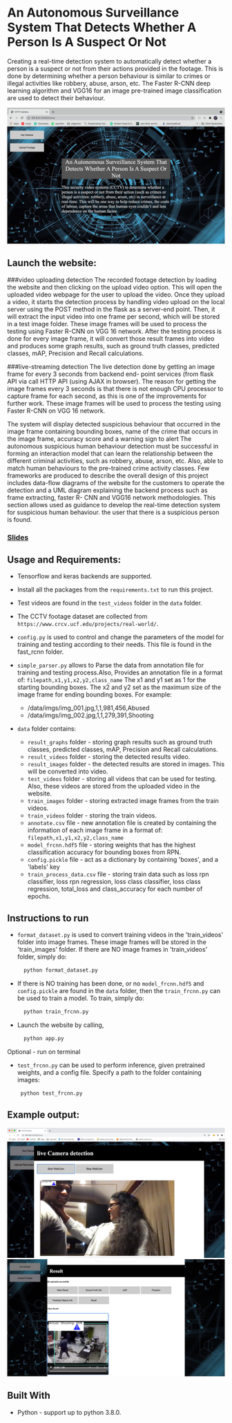 # An Autonomous Surveillance System That Detects Whether A Person Is A Suspect Or Not

Creating a real-time detection system to automatically detect whether a person is a suspect or not from their actions 
provided in the footage. This is done by determining whether a person behaviour is similar to crimes or illegal 
activities like robbery, abuse, arson, etc. The Faster R-CNN deep learning algorithm and VGG16 for an image pre-trained 
image classification are used to detect their behaviour.

![image](readme_imgs/homepage.png)

## Launch the website:
###video uploading detection
The recorded footage detection by loading the website and then clicking on the upload video option. This will open the 
uploaded video webpage for the user to upload the video. Once they upload a video, it starts the detection process by 
handling video upload on the local server using the POST method in the flask as a server-end point. Then, it will 
extract the input video into one frame per second, which will be stored in a test image folder. These image frames will 
be used to process the testing using Faster R-CNN on VGG 16 network. After the testing process is done for every image 
frame, it will convert those result frames into video and produces some graph results, such as ground truth classes, 
predicted classes, mAP, Precision and Recall calculations.

###live-streaming detection
The live detection done by getting an image frame for every 3 seconds from backend end- point services (from flask 
API via call HTTP API (using AJAX in browser). The reason for getting the image frames every 3 seconds is that there 
is not enough CPU processor to capture frame for each second, as this is one of the improvements for further work. 
These image frames will be used to process the testing using Faster R-CNN on VGG 16 network.

The system will display detected suspicious behaviour that occurred in the image frame containing bounding boxes, name of the crime that occurs in the image frame, accuracy score and a warning sign to alert
The autonomous suspicious human behaviour detection must be successful in forming an interaction model that can learn the relationship between the different criminal activities, such as robbery, abuse, arson, etc. Also, able to match human behaviours to the pre-trained crime activity classes. Few frameworks are produced to describe the overall design of this project includes data-flow diagrams of the website for the customers to operate the detection and a UML diagram explaining the backend process such as frame extracting, faster R- CNN and VGG16 network methodologies. This section allows used as guidance to develop the real-time detection system for suspicious human behaviour.
the user that there is a suspicious person is found.

### [Slides](https://universityofexeteruk-my.sharepoint.com/:p:/g/personal/pt366_exeter_ac_uk/EfJkoxB5-IRIg64ezPumGkMB_ilvVqeJ8CZg_VPhHPpvLQ?email=pt366%40exeter.ac.uk&e=luOddw)

## Usage and Requirements:
* Tensorflow and keras backends are supported.

* Install all the packages from the `requirements.txt` to run this project.

* Test videos are found in the `test_videos` folder in the `data` folder.

* The CCTV footage dataset are collected from `https://www.crcv.ucf.edu/projects/real-world/`.

* `config.py` is used to control and change the parameters of the model for training and testing according to their
    needs. This file is found in the fast_rcnn folder.

* `simple_parser.py` allows to Parse the data from annotation file for training and testing process.Also,
  Provides an annotation file in a format of:
          `filepath,x1,y1,x2,y2,class_name`
  The x1 and y1 set as 1 for the starting bounding boxes. The x2 and y2 set as the maximum size of the 
  image frame for ending bounding boxes.
    For example:

  - /data/imgs/img_001.jpg,1,1,981,456,Abused
  - /data/imgs/img_002.jpg,1,1,279,391,Shooting

* `data` folder contains:
  - `result_graphs` folder - storing graph results such as ground truth classes, predicted classes, mAP, Precision 
  and Recall calculations. 
  - `result_videos` folder - storing the detected results video. 
  - `result_images` folder - the detected results are stored in images. This will be converted into video.
  - `test_videos` folder - storing all videos that can be used for testing. Also, these videos are stored from 
    the uploaded video in the website.
  - `train_images` folder - storing extracted image frames from the train videos.
  - `train_videos` folder - storing the train videos.
  - `annotate.csv` file - new annotation file is created by containing the information of each image frame in a format of:
                            `filepath,x1,y1,x2,y2,class_name`
  - `model_frcnn.hdf5` file - storing weights that has the highest classification accuracy for bounding boxes from RPN.
  - `config.pickle` file - act as a dictionary by containing 'boxes', and a 'labels' key
  - `train_process_data.csv` file - storing train data such as loss rpn classifier, loss rpn regression, loss class 
  classifier, loss class regression, total_loss and class_accuracy for each number of epochs.

## Instructions to run
  
* `format_dataset.py` is used to convert training videos in the 'train_videos' folder into image frames. These image 
frames will be stored in the 'train_images' folder. If there are NO image frames in 'train_videos' folder, simply do:
    ```bash
      python format_dataset.py
    ```

* If there is NO training has been done, or no `model_frcnn.hdf5` and `config.pickle` are found in the `data` folder,
  then the `train_frcnn.py` can be used to train a model. To train, simply do: 
  ```bash
    python train_frcnn.py
  ```
  
* Launch the website by calling,
    ```bash
      python app.py
    ```
  
Optional - run on terminal    
* `test_frcnn.py` can be used to perform inference, given pretrained weights, and a config file. Specify a path to the folder containing
images:
   ```bash
    python test_frcnn.py
   ```

## Example output:
![image](readme_imgs/liveDetection.png)
![image](readme_imgs/recordedVideo.png)

## Built With
* Python -  support up to python 3.8.0.
